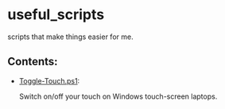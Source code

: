 # useful_scripts
scripts that make things easier for me.


## Contents:


 * [Toggle-Touch.ps1](https://github.com/hizvi/useful_scripts/blob/master/Toggle-Touch.ps1): 

   Switch on/off your touch on Windows touch-screen laptops. 
